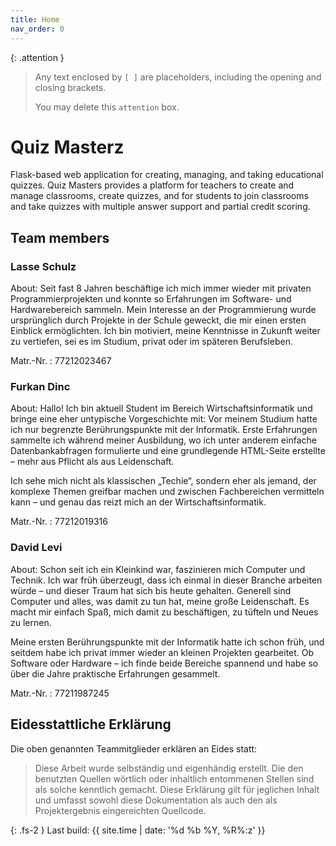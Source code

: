 ```yaml
---
title: Home
nav_order: 0
---
```


{: .attention }
> Any text enclosed by `[ ]` are placeholders, including the opening and closing brackets.
>
> You may delete this `attention` box.

# Quiz Masterz

Flask-based web application for creating, managing, and taking educational quizzes. Quiz Masters provides a platform for teachers to create and manage classrooms, create quizzes, and for students to join classrooms and take quizzes with multiple answer support and partial credit scoring.

## Team members

### Lasse Schulz

About:
Seit fast 8 Jahren beschäftige ich mich immer wieder mit privaten Programmierprojekten und konnte so Erfahrungen im Software- und Hardwarebereich sammeln. Mein Interesse an der Programmierung wurde ursprünglich durch Projekte in der Schule geweckt, die mir einen ersten Einblick ermöglichten. Ich bin motiviert, meine Kenntnisse in Zukunft weiter zu vertiefen, sei es im Studium, privat oder im späteren Berufsleben.

Matr.-Nr.
: 77212023467

### Furkan Dinc

About:
Hallo! Ich bin aktuell Student im Bereich Wirtschaftsinformatik und bringe eine eher untypische Vorgeschichte mit: Vor meinem Studium hatte ich nur begrenzte Berührungspunkte mit der Informatik. Erste Erfahrungen sammelte ich während meiner Ausbildung, wo ich unter anderem einfache Datenbankabfragen formulierte und eine grundlegende HTML-Seite erstellte – mehr aus Pflicht als aus Leidenschaft.

Ich sehe mich nicht als klassischen „Techie“, sondern eher als jemand, der komplexe Themen greifbar machen und zwischen Fachbereichen vermitteln kann – und genau das reizt mich an der Wirtschaftsinformatik. 

Matr.-Nr.
: 77212019316

### David Levi

About:
Schon seit ich ein Kleinkind war, faszinieren mich Computer und Technik. Ich war früh überzeugt, dass ich einmal in dieser Branche arbeiten würde – und dieser Traum hat sich bis heute gehalten. Generell sind Computer und alles, was damit zu tun hat, meine große Leidenschaft. Es macht mir einfach Spaß, mich damit zu beschäftigen, zu tüfteln und Neues zu lernen.

Meine ersten Berührungspunkte mit der Informatik hatte ich schon früh, und seitdem habe ich privat immer wieder an kleinen Projekten gearbeitet. Ob Software oder Hardware – ich finde beide Bereiche spannend und habe so über die Jahre praktische Erfahrungen gesammelt. 

Matr.-Nr.
: 77211987245

## Eidesstattliche Erklärung

Die oben genannten Teammitglieder erklären an Eides statt:

> Diese Arbeit wurde selbständig und eigenhändig erstellt. Die den benutzten Quellen wörtlich oder inhaltlich entommenen Stellen sind als solche kenntlich gemacht. Diese Erklärung gilt für jeglichen Inhalt und umfasst sowohl diese Dokumentation als auch den als Projektergebnis eingereichten Quellcode.

{: .fs-2 }
Last build: {{ site.time | date: '%d %b %Y, %R%:z' }}
